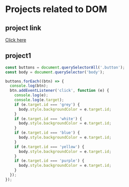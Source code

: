 # Projects related to DOM
## project link
[Click here](https://stackblitz.com/edit/dom-project-chaiaurcode-mgtruz?file=1-colorChanger%2Fchaiaurcode.js)

## project1

```javascript
const buttons = document.querySelectorAll('.button');
const body = document.querySelector('body');

buttons.forEach((btn) => {
  console.log(btn);
  btn.addEventListener('click', function (e) {
    console.log(e);
    console.log(e.target);
    if (e.target.id === 'grey') {
      body.style.backgroundColor = e.target.id;
    }
    if (e.target.id === 'white') {
      body.style.backgroundColor = e.target.id;
    }
    if (e.target.id === 'blue') {
      body.style.backgroundColor = e.target.id;
    }
    if (e.target.id === 'yellow') {
      body.style.backgroundColor = e.target.id;
    }
    if (e.target.id === 'purple') {
      body.style.backgroundColor = e.target.id;
    }
  });
});


```